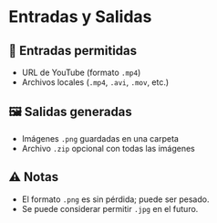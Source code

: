 # Entradas y Salidas

## 🎥 Entradas permitidas

- URL de YouTube (formato `.mp4`)
- Archivos locales (`.mp4`, `.avi`, `.mov`, etc.)

## 🖼️ Salidas generadas

- Imágenes `.png` guardadas en una carpeta
- Archivo `.zip` opcional con todas las imágenes

## ⚠️ Notas

- El formato `.png` es sin pérdida; puede ser pesado.
- Se puede considerar permitir `.jpg` en el futuro.
